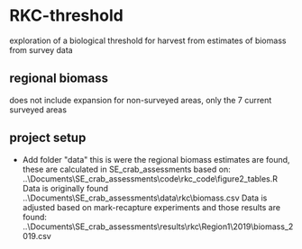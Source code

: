 # RKC-threshold
exploration of a biological threshold for harvest from estimates of biomass from survey data

## regional biomass 
does not include expansion for non-surveyed areas, only the 7 current surveyed areas




## project setup
- Add folder "data" this is were the regional biomass estimates are found, these are calculated in SE_crab_assessments
based on: 
..\Documents\SE_crab_assessments\code\rkc_code\figure2_tables.R
Data is originally found
..\Documents\SE_crab_assessments\data\rkc\biomass.csv
Data is adjusted based on mark-recapture experiments and those results are found:
..\Documents\SE_crab_assessments\results\rkc\Region1\2019\biomass_2019.csv


